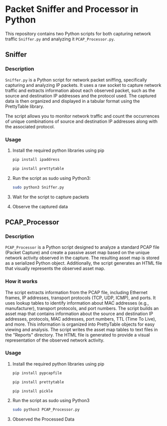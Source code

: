 # Packet Sniffer and Processor in Python

This repository contains two Python scripts for both capturing network traffic `Sniffer.py` and analyzing it `PCAP_Processor.py`.

## Sniffer

### Description

`Sniffer.py` is a Python script for network packet sniffing, specifically capturing and analyzing IP packets. It uses a raw socket to capture network traffic and extracts information about each observed packet, such as the source and destination IP addresses and the protocol used. The captured data is then organized and displayed in a tabular format using the PrettyTable library.

The script allows you to monitor network traffic and count the occurrences of unique combinations of source and destination IP addresses along with the associated protocol.

### Usage

1. Install the required python libraries using pip

   ```bash
   pip install ipaddress
   ```
   ```bash
   pip install prettytable
   ```

3. Run the script as sudo using Python3:

   ```bash
   sudo python3 Sniffer.py
   ```
   
4. Wait for the script to capture packets

5. Observe the captured data


## PCAP_Processor

### Description

`PCAP_Processor` is a Python script designed to analyze a standard PCAP file (Packet Capture) and create a passive asset map based on the unique network activity observed in the capture. The resulting asset map is stored as a serialized Python object. Additionally, the script generates an HTML file that visually represents the observed asset map.

### How it works

The script extracts information from the PCAP file, including Ethernet frames, IP addresses, transport protocols (TCP, UDP, ICMP), and ports.
It uses lookup tables to identify information about MAC addresses (e.g., manufacturer), transport protocols, and port numbers.
The script builds an asset map that contains information about the source and destination IP addresses, protocols, MAC addresses, port numbers, TTL (Time To Live), and more.
This information is organized into PrettyTable objects for easy viewing and analysis.
The script writes the asset map tables to text files in the "Reports" directory.
The HTML file is generated to provide a visual representation of the observed network activity.

### Usage

1. Install the required python libraries using pip

   ```bash
   pip install pypcapfile
   ```
   ```bash
   pip install prettytable
   ```
   ```bash
   pip install pickle
   ```

3. Run the script as sudo using Python3

   ```bash
   sudo python3 PCAP_Processor.py
   ```
   
5. Observed the Processed Data
